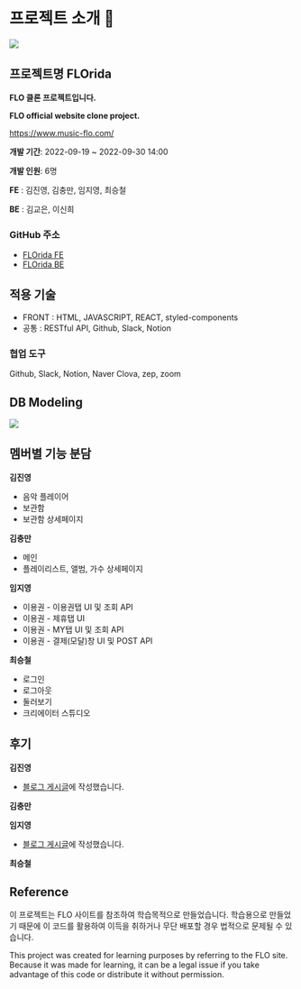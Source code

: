 # 프로젝트 소개 🍫

![](https://velog.velcdn.com/images/jinyoung985/post/8f144a1a-2985-4b11-93cc-9d0da8e2c911/image.png)

## 프로젝트명 FLOrida

**FLO 클론 프로젝트입니다.**

**FLO official website clone project.**

https://www.music-flo.com/

**개발 기간**: 2022-09-19 ~ 2022-09-30 14:00

**개발 인원**: 6명

**FE** : 김진영, 김충만, 임지영, 최승철

**BE** : 김교은, 이신희

### GitHub 주소
* [FLOrida FE](https://github.com/wecode-bootcamp-korea/justcode-6-2nd-team6-front)
* [FLOrida BE](https://github.com/wecode-bootcamp-korea/justcode-6-2nd-team6-back)

## 적용 기술
* FRONT : HTML, JAVASCRIPT, REACT, styled-components
* 공통 : RESTful API, Github, Slack, Notion

### 협업 도구
Github, Slack, Notion, Naver Clova, zep, zoom

## DB Modeling
![](https://s3.us-west-2.amazonaws.com/secure.notion-static.com/6166ee03-3651-4dad-828e-e1bce806db0a/Untitled.png?X-Amz-Algorithm=AWS4-HMAC-SHA256&X-Amz-Content-Sha256=UNSIGNED-PAYLOAD&X-Amz-Credential=AKIAT73L2G45EIPT3X45%2F20221010%2Fus-west-2%2Fs3%2Faws4_request&X-Amz-Date=20221010T035344Z&X-Amz-Expires=86400&X-Amz-Signature=724a1bbf4cd0d28bef4443ede2f83c75bd4359b4d027d04e518919bda6a99bab&X-Amz-SignedHeaders=host&response-content-disposition=filename%20%3D%22Untitled.png%22&x-id=GetObject)

## 멤버별 기능 분담

**김진영**

* 음악 플레이어
* 보관함
* 보관함 상세페이지

**김충만**

* 메인
* 플레이리스트, 앨범, 가수 상세페이지

**임지영**

* 이용권 - 이용권탭 UI 및 조회 API
* 이용권 - 제휴탭 UI
* 이용권 - MY탭 UI 및 조회 API
* 이용권 - 결제(모달)창 UI 및 POST API


**최승철**

* 로그인
* 로그아웃
* 둘러보기
* 크리에이터 스튜디오

## 후기

**김진영**

* [블로그 게시글](https://velog.io/@jinyoung985/JUSTCODE-%EB%82%98%EC%9D%98-%EB%91%90-%EB%B2%88%EC%A7%B8-%ED%94%84%EB%A1%9C%EC%A0%9D%ED%8A%B8)에 작성했습니다.

**김충만**


**임지영**

* [블로그 게시글](https://roxylife-twinkledawn101.tistory.com/36)에 작성했습니다.

**최승철**


## Reference
이 프로젝트는 FLO 사이트를 참조하여 학습목적으로 만들었습니다. 학습용으로 만들었기 때문에 이 코드를 활용하여 이득을 취하거나 무단 배포할 경우 법적으로 문제될 수 있습니다.

This project was created for learning purposes by referring to the FLO site. Because it was made for learning, it can be a legal issue if you take advantage of this code or distribute it without permission.
